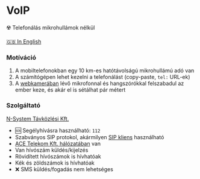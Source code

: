 # VoIP

☢️ Telefonálás mikrohullámok nélkül

[🇬🇧 In English](https://github-com.translate.goog/szepeviktor/VoIP/blob/main/README.md?_x_tr_sl=hu&_x_tr_tl=en&_x_tr_hl=en-US&_x_tr_pto=wapp)

### Motíváció

1. A mobiltelefonokban egy 10 km-es hatótávolságú mikrohullámú adó van
2. A számítógépen lehet kezelni a telefonálást (copy-paste, `tel:` URL-ek)
3. A [webkamerában](https://www.logitech.com/hu-hu/products/webcams.html)
   lévő mikrofonnal és hangszórókkal felszabadul az ember keze, és akár el is sétálhat pár métert

### Szolgáltató

[N-System Távközlési Kft.](https://n-system.hu/)

- 🆘 Segélyhívásra használható: `112`
- Szabványos SIP protokol, akármilyen [SIP kliens](https://www.microsip.org/) használható
- [ACE Telekom Kft. hálózatában](https://bgp.he.net/AS50261) van
- Van hívószám küldés/kijelzés
- Rövidített hívószámok is hívhatóak
- Kék és zöldszámok is hívhatóak
- ❌ SMS küldés/fogadás nem lehetséges

